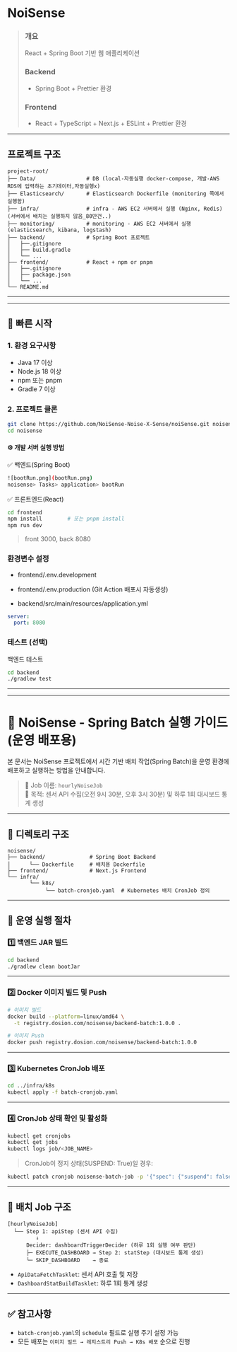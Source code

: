 # NoiSense

> ### 개요
> React + Spring Boot 기반 웹 애플리케이션
>
> ### Backend
>  - Spring Boot + Prettier 환경
> ### Frontend
> - React + TypeScript + Next.js + ESLint + Prettier 환경
---

## 프로젝트 구조
```
project-root/
├── Data/                # DB (local-자동실행 docker-compose, 개발-AWS RDS에 입력하는 초기데이터,자동실행x)
├── Elasticsearch/       # Elasticsearch Dockerfile (monitoring 쪽에서 실행함)
├── infra/               # infra - AWS EC2 서버에서 실행 (Nginx, Redis) (서버에서 배치는 실행하지 않음_80만건..)
├── monitoring/          # monitoring - AWS EC2 서버에서 실행(elasticsearch, kibana, logstash)
├── backend/             # Spring Boot 프로젝트
│   ├──.gitignore
│   ├── build.gradle
│   └── ...
├── frontend/            # React + npm or pnpm
│   ├──.gitignore
│   ├── package.json
│   └── ...
└── README.md
```

-------------------------------------------------------
-------------------------------------------------------

## 🚀 빠른 시작

### 1. 환경 요구사항
- Java 17 이상
- Node.js 18 이상
- npm 또는 pnpm
- Gradle 7 이상

### 2. 프로젝트 클론
```bash
git clone https://github.com/NoiSense-Noise-X-Sense/noiSense.git noisense
cd noisense
```


#### ⚙️ 개발 서버 실행 방법

✅ 백엔드(Spring Boot)
```bash
![bootRun.png](bootRun.png)
noisense> Tasks> application> bootRun

```
✅ 프론트엔드(React)
```bash
cd frontend
npm install        # 또는 pnpm install
npm run dev        
```
> front 3000, back 8080



### 환경변수 설정

- frontend/.env.development
- frontend/.env.production (Git Action 배포시 자동생성)


- backend/src/main/resources/application.yml
```yaml
server:
  port: 8080
```




### 테스트 (선택)

백엔드 테스트
```bash
cd backend
./gradlew test
```



-------------------------------------------------------
-------------------------------------------------------

# 🧩 NoiSense - Spring Batch 실행 가이드 (운영 배포용)

본 문서는 NoiSense 프로젝트에서 시간 기반 배치 작업(Spring Batch)을 운영 환경에 배포하고 실행하는 방법을 안내합니다.

> 🎯 Job 이름: `hourlyNoiseJob`  
> 📌 목적: 센서 API 수집(오전 9시 30분, 오후 3시 30분) 및 하루 1회 대시보드 통계 생성

---

## 📁 디렉토리 구조
```
noisense/
├── backend/              # Spring Boot Backend
│      └── Dockerfile     # 배치용 Dockerfile
├── frontend/             # Next.js Frontend
└── infra/
       └── k8s/
            └── batch-cronjob.yaml  # Kubernetes 배치 CronJob 정의
```

---

## 🚀 운영 실행 절차

### 1️⃣ 백엔드 JAR 빌드

```bash
cd backend
./gradlew clean bootJar
```

---

### 2️⃣ Docker 이미지 빌드 및 Push

```bash
# 이미지 빌드
docker build --platform=linux/amd64 \
  -t registry.dosion.com/noisense/backend-batch:1.0.0 .

# 이미지 Push
docker push registry.dosion.com/noisense/backend-batch:1.0.0
```

---

### 3️⃣ Kubernetes CronJob 배포

```bash
cd ../infra/k8s
kubectl apply -f batch-cronjob.yaml
```

---

### 4️⃣ CronJob 상태 확인 및 활성화

```bash
kubectl get cronjobs
kubectl get jobs
kubectl logs job/<JOB_NAME>
```

> CronJob이 정지 상태(SUSPEND: True)일 경우:

```bash
kubectl patch cronjob noisense-batch-job -p '{"spec": {"suspend": false}}'
```

---

## 🔁 배치 Job 구조

```
[hourlyNoiseJob]
  └── Step 1: apiStep (센서 API 수집)
         ↓
      Decider: dashboardTriggerDecider (하루 1회 실행 여부 판단)
      ├─ EXECUTE_DASHBOARD → Step 2: statStep (대시보드 통계 생성)
      └─ SKIP_DASHBOARD    → 종료
```
- `ApiDataFetchTasklet`: 센서 API 호출 및 저장
- `DashboardStatBuildTasklet`: 하루 1회 통계 생성

---

## ✅ 참고사항

- `batch-cronjob.yaml`의 `schedule` 필드로 실행 주기 설정 가능
- 모든 배포는 `이미지 빌드 → 레지스트리 Push → K8s 배포` 순으로 진행


